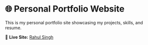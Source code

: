 # 🌐 Personal Portfolio Website

This is my personal portfolio site showcasing my projects, skills, and resume.

🔗 **Live Site:** [Rahul Singh](https://people.tamu.edu/~rahul_2003/)
